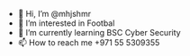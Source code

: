 - 👋 Hi, I’m @mhjshmr
- 👀 I’m interested in Footbal
- 🌱 I’m currently learning BSC Cyber Security
- 📫 How to reach me +971 55 5309355

<!---
mhjshmr/mhjshmr is a ✨ special ✨ repository because its `README.md` (this file) appears on your GitHub profile.
You can click the Preview link to take a look at your changes.
--->
